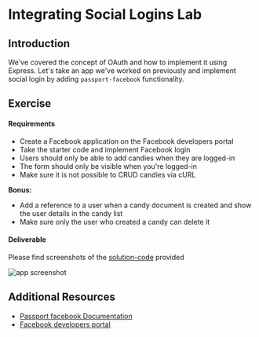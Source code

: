 # Integrating Social Logins Lab

## Introduction

We've covered the concept of OAuth and how to implement it using Express. Let's take an app we've worked on previously and implement social login by adding `passport-facebook` functionality.

## Exercise

#### Requirements

- Create a Facebook application on the Facebook developers portal
- Take the starter code and implement Facebook login
- Users should only be able to add candies when they are logged-in
- The form should only be visible when you're logged-in
- Make sure it is not possible to CRUD candies via cURL

**Bonus:**

- Add a reference to a user when a candy document is created and show the user details in the candy list
- Make sure only the user who created a candy can delete it

#### Deliverable

Please find screenshots of the [solution-code](solution-code) provided

![app screenshot](http://s27.postimg.org/h15kqhnyr/Screen_Shot_2015_08_10_at_17_16_51.png)


## Additional Resources

- [Passport facebook Documentation](https://github.com/jaredhanson/passport-facebook)
- [Facebook developers portal](https://developers.facebook.com/)
